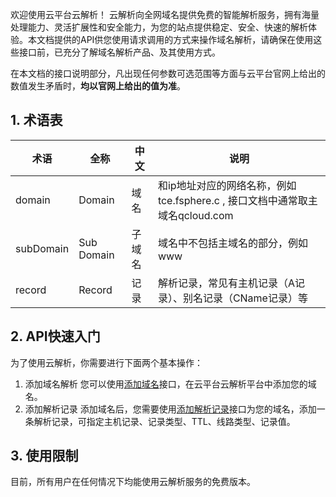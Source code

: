 欢迎使用云平台云解析！
云解析向全网域名提供免费的智能解析服务，拥有海量处理能力、灵活扩展性和安全能力，为您的站点提供稳定、安全、快速的解析体验。本文档提供的API供您使用请求调用的方式来操作域名解析，请确保在使用这些接口前，已充分了解域名解析产品、及其使用方式。

在本文档的接口说明部分，凡出现任何参数可选范围等方面与云平台官网上给出的数值发生矛盾时，**均以官网上给出的值为准**。

## 1. 术语表

| 术语 | 全称 | 中文 | 说明 |
|---------|---------|---------|---------|
| domain | Domain | 域名 | 和ip地址对应的网络名称，例如tce.fsphere.c , 接口文档中通常取主域名qcloud.com |
| subDomain | Sub Domain | 子域名 | 域名中不包括主域名的部分，例如www  |
| record | Record | 记录 | 解析记录，常见有主机记录（A记录）、别名记录（CName记录）等  |


## 2. API快速入门
为了使用云解析，你需要进行下面两个基本操作：

1. 添加域名解析
您可以使用[添加域名](/document/product/302/8504)接口，在云平台云解析平台中添加您的域名。
2. 添加解析记录
添加域名后，您需要使用[添加解析记录](/document/product/302/8516)接口为您的域名，添加一条解析记录，可指定主机记录、记录类型、TTL、线路类型、记录值。

## 3. 使用限制
目前，所有用户在任何情况下均能使用云解析服务的免费版本。
